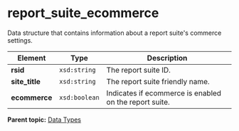 # report_suite_ecommerce

Data structure that contains information about a report suite's commerce settings.

|Element|Type|Description|
|-------|----|-----------|
|**rsid** |`xsd:string` | The report suite ID. |
|**site_title** |`xsd:string` | The report suite friendly name. |
|**ecommerce** |`xsd:boolean` | Indicates if ecommerce is enabled on the report suite. |

**Parent topic:** [Data Types](../data_types/c_datatypes.md)

